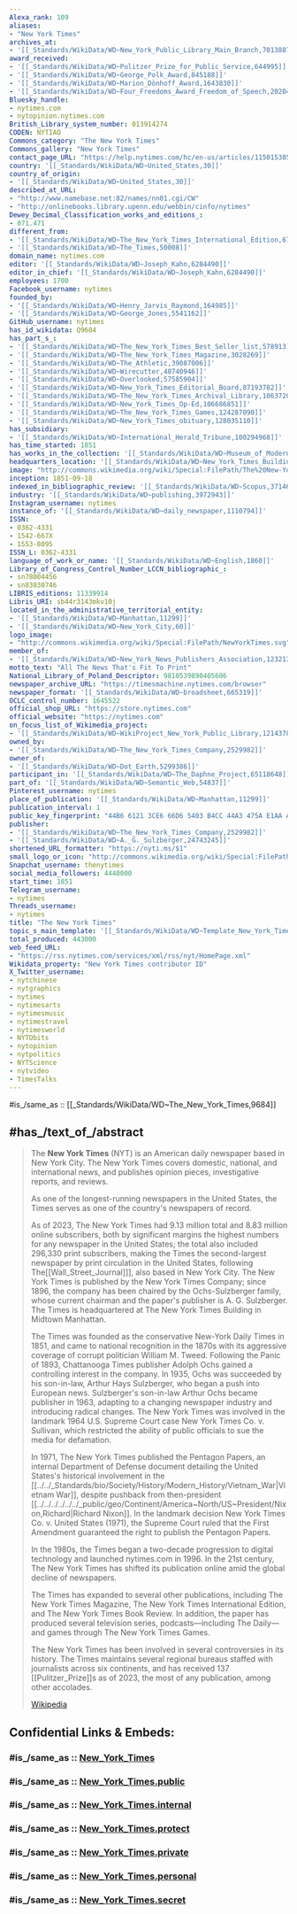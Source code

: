 ```yaml
---
Alexa_rank: 109
aliases:
- "New York Times"
archives_at:
- '[[_Standards/WikiData/WD~New_York_Public_Library_Main_Branch,7013887]]'
award_received:
- '[[_Standards/WikiData/WD~Pulitzer_Prize_for_Public_Service,644995]]'
- '[[_Standards/WikiData/WD~George_Polk_Award,845188]]'
- '[[_Standards/WikiData/WD~Marion_Dönhoff_Award,1643830]]'
- '[[_Standards/WikiData/WD~Four_Freedoms_Award_Freedom_of_Speech,20204984]]'
Bluesky_handle:
- nytimes.com
- nytopinion.nytimes.com
British_Library_system_number: 013914274
CODEN: NYTIAO
Commons_category: "The New York Times"
Commons_gallery: "New York Times"
contact_page_URL: "https://help.nytimes.com/hc/en-us/articles/115015385887-Contact-Us"
country: '[[_Standards/WikiData/WD~United_States,30]]'
country_of_origin:
- '[[_Standards/WikiData/WD~United_States,30]]'
described_at_URL:
- "http://www.namebase.net:82/names/nn01.cgi/CW"
- "http://onlinebooks.library.upenn.edu/webbin/cinfo/nytimes"
Dewey_Decimal_Classification_works_and_editions_:
- 071.471
different_from:
- '[[_Standards/WikiData/WD~The_New_York_Times_International_Edition,678086]]'
- '[[_Standards/WikiData/WD~The_Times,50008]]'
domain_name: nytimes.com
editor: '[[_Standards/WikiData/WD~Joseph_Kahn,6284490]]'
editor_in_chief: '[[_Standards/WikiData/WD~Joseph_Kahn,6284490]]'
employees: 1700
Facebook_username: nytimes
founded_by:
- '[[_Standards/WikiData/WD~Henry_Jarvis_Raymond,164985]]'
- '[[_Standards/WikiData/WD~George_Jones,5541162]]'
GitHub_username: nytimes
has_id_wikidata: Q9684
has_part_s_:
- '[[_Standards/WikiData/WD~The_New_York_Times_Best_Seller_list,578913]]'
- '[[_Standards/WikiData/WD~The_New_York_Times_Magazine,3028269]]'
- '[[_Standards/WikiData/WD~The_Athletic,39087006]]'
- '[[_Standards/WikiData/WD~Wirecutter,48740946]]'
- '[[_Standards/WikiData/WD~Overlooked,57585904]]'
- '[[_Standards/WikiData/WD~New_York_Times_Editorial_Board,87193782]]'
- '[[_Standards/WikiData/WD~The_New_York_Times_Archival_Library,106372002]]'
- '[[_Standards/WikiData/WD~New_York_Times_Op-Ed,106686851]]'
- '[[_Standards/WikiData/WD~The_New_York_Times_Games,124287090]]'
- '[[_Standards/WikiData/WD~New_York_Times_obituary,128035110]]'
has_subsidiary:
- '[[_Standards/WikiData/WD~International_Herald_Tribune,100294968]]'
has_time_started: 1851
has_works_in_the_collection: '[[_Standards/WikiData/WD~Museum_of_Modern_Art,188740]]'
headquarters_location: '[[_Standards/WikiData/WD~New_York_Times_Building,192680]]'
image: "http://commons.wikimedia.org/wiki/Special:FilePath/The%20New-York%20Daily%20Times%20first%20issue.jpg"
inception: 1851-09-18
indexed_in_bibliographic_review: '[[_Standards/WikiData/WD~Scopus,371467]]'
industry: '[[_Standards/WikiData/WD~publishing,3972943]]'
Instagram_username: nytimes
instance_of: '[[_Standards/WikiData/WD~daily_newspaper,1110794]]'
ISSN:
- 0362-4331
- 1542-667X
- 1553-8095
ISSN_L: 0362-4331
language_of_work_or_name: '[[_Standards/WikiData/WD~English,1860]]'
Library_of_Congress_Control_Number_LCCN_bibliographic_:
- sn78004456
- sn83030746
LIBRIS_editions: 11339914
Libris_URI: sb44r3143mkv10j
located_in_the_administrative_territorial_entity:
- '[[_Standards/WikiData/WD~Manhattan,11299]]'
- '[[_Standards/WikiData/WD~New_York_City,60]]'
logo_image:
- "http://commons.wikimedia.org/wiki/Special:FilePath/NewYorkTimes.svg"
member_of:
- '[[_Standards/WikiData/WD~New_York_News_Publishers_Association,123213584]]'
motto_text: "All The News That's Fit To Print"
National_Library_of_Poland_Descriptor: 9810539890405606
newspaper_archive_URL: "https://timesmachine.nytimes.com/browser"
newspaper_format: '[[_Standards/WikiData/WD~broadsheet,665319]]'
OCLC_control_number: 1645522
official_shop_URL: "https://store.nytimes.com"
official_website: "https://nytimes.com"
on_focus_list_of_Wikimedia_project:
- '[[_Standards/WikiData/WD~WikiProject_New_York_Public_Library,121437821]]'
owned_by:
- '[[_Standards/WikiData/WD~The_New_York_Times_Company,2529982]]'
owner_of:
- '[[_Standards/WikiData/WD~Dot_Earth,5299386]]'
participant_in: '[[_Standards/WikiData/WD~The_Daphne_Project,65118648]]'
part_of: '[[_Standards/WikiData/WD~Semantic_Web,54837]]'
Pinterest_username: nytimes
place_of_publication: '[[_Standards/WikiData/WD~Manhattan,11299]]'
publication_interval: 1
public_key_fingerprint: "44B6 6121 3CE6 66D6 5403 B4CC 44A3 475A E1AA A9EB"
publisher:
- '[[_Standards/WikiData/WD~The_New_York_Times_Company,2529982]]'
- '[[_Standards/WikiData/WD~A._G._Sulzberger,24743245]]'
shortened_URL_formatter: "https://nyti.ms/$1"
small_logo_or_icon: "http://commons.wikimedia.org/wiki/Special:FilePath/New%20York%20Times%20T%20icon.svg"
Snapchat_username: thenytimes
social_media_followers: 4440000
start_time: 1851
Telegram_username:
- nytimes
Threads_username:
- nytimes
title: "The New York Times"
topic_s_main_template: '[[_Standards/WikiData/WD~Template_New_York_Times_topic,13411227]]'
total_produced: 443000
web_feed_URL:
- "https://rss.nytimes.com/services/xml/rss/nyt/HomePage.xml"
Wikidata_property: "New York Times contributor ID"
X_Twitter_username:
- nytchinese
- nytgraphics
- nytimes
- nytimesarts
- nytimesmusic
- nytimestravel
- nytimesworld
- NYTObits
- nytopinion
- nytpolitics
- NYTScience
- nytvideo
- TimesTalks
---
```


#is_/same_as :: [[_Standards/WikiData/WD~The_New_York_Times,9684]] 


## #has_/text_of_/abstract 

> The **New York Times** (NYT) is an American daily newspaper based in New York City. 
> The New York Times covers domestic, national, and international news, 
> and publishes opinion pieces, investigative reports, and reviews. 
> 
> As one of the longest-running newspapers in the United States, 
> the Times serves as one of the country's newspapers of record. 
> 
> As of 2023, The New York Times had 9.13 million total and 8.83 million online subscribers, 
> both by significant margins the highest numbers for any newspaper in the United States; 
> the total also included 296,330 print subscribers, 
> making the Times the second-largest newspaper by print circulation in the United States, 
> following The[[Wall_Street_Journal]]], also based in New York City. 
> The New York Times is published by the New York Times Company; 
> since 1896, the company has been chaired by the Ochs-Sulzberger family, 
> whose current chairman and the paper's publisher is A. G. Sulzberger. 
> The Times is headquartered at The New York Times Building in Midtown Manhattan.
>
> The Times was founded as the conservative New-York Daily Times in 1851, 
> and came to national recognition in the 1870s with its aggressive coverage of corrupt politician William M. Tweed. 
> Following the Panic of 1893, 
> Chattanooga Times publisher Adolph Ochs gained a controlling interest in the company. 
> In 1935, Ochs was succeeded by his son-in-law, Arthur Hays Sulzberger, who began a push into European news. 
> Sulzberger's son-in-law Arthur Ochs became publisher in 1963, 
> adapting to a changing newspaper industry and introducing radical changes. 
> The New York Times was involved in the landmark 1964 U.S. Supreme Court case New York Times Co. v. Sullivan, 
> which restricted the ability of public officials to sue the media for defamation.
>
> In 1971, The New York Times published the Pentagon Papers, an internal Department of Defense document 
> detailing the United States's historical involvement in the [[../../_Standards/bio/Society/History/Modern_History/Vietnam_War|Vietnam War]], 
> despite pushback from then-president [[../../../../../../_public/geo/Continent/America~North/US~President/Nixon,Richard|Richard Nixon]]. 
> In the landmark decision New York Times Co. v. United States (1971), 
> the Supreme Court ruled that the First Amendment guaranteed the right to publish the Pentagon Papers. 
> 
> In the 1980s, the Times began a two-decade progression to digital technology and launched nytimes.com in 1996. 
> In the 21st century, The New York Times has shifted its publication online amid the global decline of newspapers.
>
> The Times has expanded to several other publications, including The New York Times Magazine, 
> The New York Times International Edition, and The New York Times Book Review. 
> In addition, the paper has produced several television series, podcasts—including The Daily—
> and games through The New York Times Games. 
> 
> The New York Times has been involved in several controversies in its history. 
> The Times maintains several regional bureaus staffed with journalists across six continents, 
> and has received 137 [[Pulitzer_Prize]]s as of 2023, the most of any publication, among other accolades.
>
> [Wikipedia](https://en.wikipedia.org/wiki/The%20New%20York%20Times)


## Confidential Links & Embeds: 

### #is_/same_as :: [New_York_Times](/_Standards/Society/Communication/Media/Journalism/Newspaper/New_York_Times.md) 

### #is_/same_as :: [New_York_Times.public](/_public/Society/Communication/Media/Journalism/Newspaper/New_York_Times.public.md) 

### #is_/same_as :: [New_York_Times.internal](/_internal/Society/Communication/Media/Journalism/Newspaper/New_York_Times.internal.md) 

### #is_/same_as :: [New_York_Times.protect](/_protect/Society/Communication/Media/Journalism/Newspaper/New_York_Times.protect.md) 

### #is_/same_as :: [New_York_Times.private](/_private/Society/Communication/Media/Journalism/Newspaper/New_York_Times.private.md) 

### #is_/same_as :: [New_York_Times.personal](/_personal/Society/Communication/Media/Journalism/Newspaper/New_York_Times.personal.md) 

### #is_/same_as :: [New_York_Times.secret](/_secret/Society/Communication/Media/Journalism/Newspaper/New_York_Times.secret.md)

